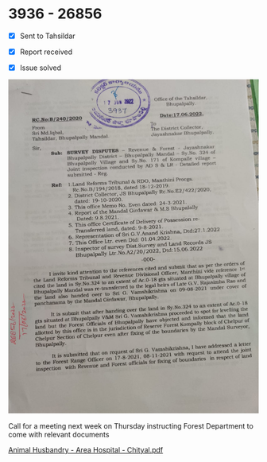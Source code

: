 # 3936 - 26856

- [x] Sent to Tahsildar
- [x] Report received
- [x] Issue solved

  

![](../files/33b02b8d-5781-46a7-a8c1-6f0571f46104.jpg)

Call for a meeting next week on Thursday instructing Forest Department to come with relevant documents

  

[Animal Husbandry - Area Hospital - Chityal.pdf](../files/e327c40a-e37b-46c2-9700-ce6d05c78c41.pdf)